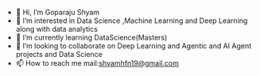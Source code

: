 - 👋 Hi, I’m Goparaju Shyam
- 👀 I’m interested in Data Science ,Machine Learning and Deep Learning along with data analytics 
- 🌱 I’m currently learning DataScience(Masters)
- 💞️ I’m looking to collaborate on Deep Learning and Agentic and AI Agent projects and Data Science
- 📫 How to reach me mail:shyamhfn19@gmail.com

<!---
cleftwitch28/cleftwitch28 is a ✨ special ✨ repository because its `README.md` (this file) appears on your GitHub profile.
You can click the Preview link to take a look at your changes.
--->
